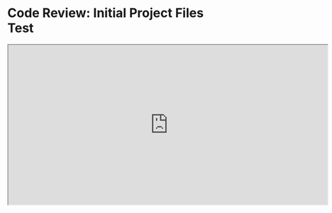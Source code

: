 # Code Review: Initial Project Files Test
<div align="center">
<HTML>
   <CENTER><iframe width="720" height="360"
  src="https://www.youtube.com/embed/v=ePZdA_UjNsE">
  </iframe> </CENTER>
</HTML>

</div>
